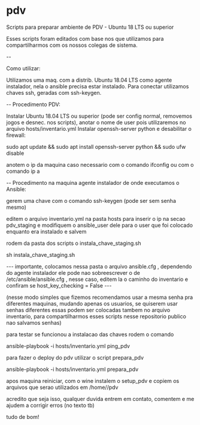# pdv
Scripts para preparar ambiente de PDV - Ubuntu 18 LTS ou superior

Esses scripts foram editados com base nos que utilizamos para compartilharmos com os nossos colegas de sistema.

--

Como utilizar:

Utilizamos uma maq. com a distrib. Ubuntu 18.04 LTS como agente instalador,
nela o ansible precisa estar instalado. Para conectar utilizamos chaves ssh, geradas com ssh-keygen.

-- Procedimento PDV:

Instalar Ubuntu 18.04 LTS ou superior (pode ser config normal, removemos jogos e desnec. nos scripts), anotar o nome de user pois utilizaremos no arquivo hosts/inventario.yml
Instalar openssh-server python e desabilitar o firewall:

sudo apt update && sudo apt install openssh-server python && sudo ufw disable

anotem o ip da maquina caso necessario com o comando ifconfig ou com o comando ip a

-- Procedimento na maquina agente instalador de onde executamos o Ansible:

gerem uma chave com o comando ssh-keygen (pode ser sem senha mesmo)

editem o arquivo inventario.yml na pasta hosts para inserir o ip na secao pdv_staging e modifiquem o ansible_user dele para o user que foi colocado enquanto era instalado e salvem

rodem da pasta dos scripts o instala_chave_staging.sh

sh instala_chave_staging.sh

--- importante, colocamos nessa pasta o arquivo ansible.cfg , dependendo do agente instalador ele pode nao sobreescrever o de /etc/ansible/ansible.cfg , nesse caso, editem la o caminho do inventario e confiram se host_key_checking = False ---

(nesse modo simples que fizemos recomendamos usar a mesma senha pra diferentes maquinas, mudando apenas os usuarios, se quiserem usar senhas diferentes essas podem ser colocadas tambem no arquivo inventario, para compartilharmos esses scripts nesse repositorio publico nao salvamos senhas)

para testar se funcionou a instalacao das chaves rodem o comando

ansible-playbook -i hosts/inventario.yml ping_pdv

para fazer o deploy do pdv utilizar o script prepara_pdv

ansible-playbook -i hosts/inventario.yml prepara_pdv

apos maquina reiniciar, com o wine instalem o setup_pdv e copiem os arquivos que serao utilizados em /home/<user>/pdv 

acredito que seja isso, qualquer duvida entrem em contato, comentem e me ajudem a corrigir erros (no texto tb)

tudo de bom!
